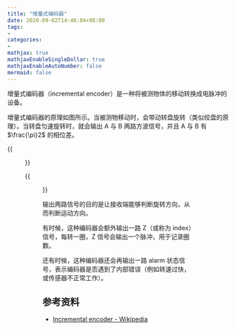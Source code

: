 ```yaml
---
title: "增量式编码器"
date: 2020-09-02T14:48:04+08:00
tags:
-
categories:
-
mathjax: true
mathjaxEnableSingleDollar: true
mathjaxEnableAutoNumber: false
mermaid: false
---
```


增量式编码器（incremental encoder）是一种将被测物体的移动转换成电脉冲的设备。

<!--more-->

增量式编码器的原理如图所示。当被测物移动时，会带动转盘旋转（类似绞盘的原理）。当转盘匀速旋转时，就会输出 A 与 B 两路方波信号，并且 A 与 B 有 $\frac{\pi}2$ 的相位差。

{{<figure src="/07fdd030-3659-41df-9854-a924cdd0b20c.gif" title="原理图">}}

{{<figure src="/c0155b92-dc92-454e-8d79-332b82b9b6f4.svg" title="输出的 A 与 B 信号">}}

输出两路信号的目的是让接收端能够判断旋转方向，从而判断运动方向。

有时候，这种编码器会额外输出一路 Z（或称为 index）信号，每转一圈，Z 信号会输出一个脉冲，用于记录圈数。

还有时候，这种编码器还会再输出一路 alarm 状态信号，表示编码器是否遇到了内部错误（例如转速过快，或传感器不正常工作）。

## 参考资料

- [Incremental encoder - Wikipedia](https://en.wikipedia.org/wiki/Incremental_encoder)